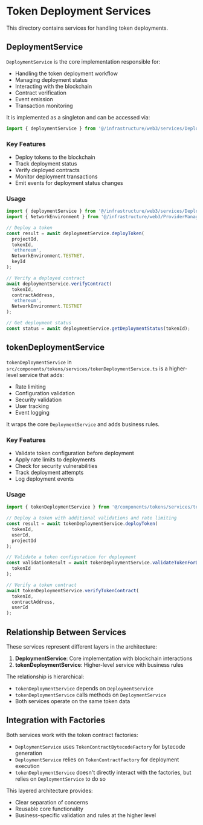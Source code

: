 # Token Deployment Services

This directory contains services for handling token deployments.

## DeploymentService

`DeploymentService` is the core implementation responsible for:

- Handling the token deployment workflow
- Managing deployment status
- Interacting with the blockchain
- Contract verification
- Event emission
- Transaction monitoring

It is implemented as a singleton and can be accessed via:

```typescript
import { deploymentService } from '@/infrastructure/web3/services/DeploymentService';
```

### Key Features

- Deploy tokens to the blockchain
- Track deployment status
- Verify deployed contracts
- Monitor deployment transactions
- Emit events for deployment status changes

### Usage

```typescript
import { deploymentService } from '@/infrastructure/web3/services/DeploymentService';
import { NetworkEnvironment } from '@/infrastructure/web3/ProviderManager';

// Deploy a token
const result = await deploymentService.deployToken(
  projectId,
  tokenId,
  'ethereum',
  NetworkEnvironment.TESTNET,
  keyId
);

// Verify a deployed contract
await deploymentService.verifyContract(
  tokenId,
  contractAddress,
  'ethereum',
  NetworkEnvironment.TESTNET
);

// Get deployment status
const status = await deploymentService.getDeploymentStatus(tokenId);
```

## tokenDeploymentService

`tokenDeploymentService` in `src/components/tokens/services/tokenDeploymentService.ts` is a higher-level service that adds:

- Rate limiting
- Configuration validation
- Security validation
- User tracking
- Event logging

It wraps the core `DeploymentService` and adds business rules.

### Key Features

- Validate token configuration before deployment
- Apply rate limits to deployments
- Check for security vulnerabilities
- Track deployment attempts
- Log deployment events

### Usage

```typescript
import { tokenDeploymentService } from '@/components/tokens/services/tokenDeploymentService';

// Deploy a token with additional validations and rate limiting
const result = await tokenDeploymentService.deployToken(
  tokenId,
  userId,
  projectId
);

// Validate a token configuration for deployment
const validationResult = await tokenDeploymentService.validateTokenForDeployment(
  tokenId
);

// Verify a token contract
await tokenDeploymentService.verifyTokenContract(
  tokenId,
  contractAddress,
  userId
);
```

## Relationship Between Services

These services represent different layers in the architecture:

1. **DeploymentService**: Core implementation with blockchain interactions
2. **tokenDeploymentService**: Higher-level service with business rules

The relationship is hierarchical:
- `tokenDeploymentService` depends on `DeploymentService`
- `tokenDeploymentService` calls methods on `DeploymentService`
- Both services operate on the same token data

## Integration with Factories

Both services work with the token contract factories:

- `DeploymentService` uses `TokenContractBytecodeFactory` for bytecode generation
- `DeploymentService` relies on `TokenContractFactory` for deployment execution
- `tokenDeploymentService` doesn't directly interact with the factories, but relies on `DeploymentService` to do so

This layered architecture provides:
- Clear separation of concerns
- Reusable core functionality
- Business-specific validation and rules at the higher level 
